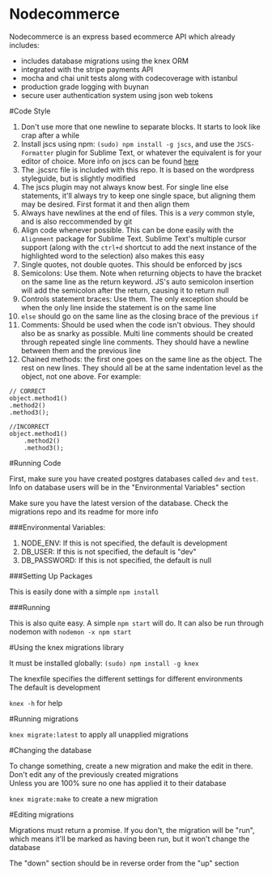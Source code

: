 # Nodecommerce

 Nodecommerce is an express based ecommerce API which already includes:
* includes database migrations using the knex ORM
* integrated with the stripe payments API
* mocha and chai unit tests along with codecoverage with istanbul
* production grade logging with buynan
* secure user authentication system using json web tokens

#Code Style

1. Don't use more that one newline to separate blocks. It starts to look like crap after a while
2. Install jscs using npm: `(sudo) npm install -g jscs`, and use the `JSCS-Formatter` plugin for Sublime Text, or whatever the equivalent is for your editor of choice. More info on jscs can be found [here](https://medium.com/@addyosmani/auto-formatting-javascript-code-style-fe0f98a923b8)
3. The .jscsrc file is included with this repo. It is based on the wordpress styleguide, but is slightly modified
4. The jscs plugin may not always know best. For single line else statements, it'll always try to keep one single space, but aligning them may be desired. First format it and then align them
5. Always have newlines at the end of files. This is a *very* common style, and is also reccommended by git
6. Align code whenever possible. This can be done easily with the `Alignment` package for Sublime Text. Sublime Text's multiple cursor support (along with the `ctrl+d` shortcut to add the next instance of the highlighted word to the selection) also makes this easy
7. Single quotes, not double quotes. This should be enforced by jscs
8. Semicolons: Use them. Note when returning objects to have the bracket on the same line as the return keyword. JS's auto semicolon insertion will add the semicolon after the return, causing it to return null
9. Controls statement braces: Use them. The only exception should be when the only line inside the statement is on the same line
10. `else` should go on the same line as the closing brace of the previous `if`
11. Comments: Should be used when the code isn't obvious. They should also be as snarky as possible. Multi line comments should be created through repeated single line comments. They should have a newline between them and the previous line
12. Chained methods: the first one goes on the same line as the object. The rest on new lines. They should all be at the same indentation level as the object, not one above. For example:  
```
// CORRECT
object.method1()
.method2()
.method3();

//INCORRECT
object.method1()
    .method2()
    .method3();
```

#Running Code

First, make sure you have created postgres databases called `dev` and `test`. Info on database users will be in the "Environmental Variables" section

Make sure you have the latest version of the database. Check the migrations repo and its readme for more info

###Environmental Variables:

1. NODE_ENV: If this is not specified, the default is development
2. DB_USER: If this is not specified, the default is "dev"
3. DB_PASSWORD: If this is not specified, the default is null

###Setting Up Packages

This is easily done with a simple `npm install`

###Running

This is also quite easy. A simple `npm start` will do. It can also be run through nodemon with `nodemon -x npm start`


#Using the knex migrations library

It must be installed globally: `(sudo) npm install -g knex`

The knexfile specifies the different settings for different environments  
The default is development

`knex -h` for help

#Running migrations

`knex migrate:latest` to apply all unapplied migrations

#Changing the database

To change something, create a new migration and make the edit in there. Don't edit any of the previously created migrations  
Unless you are 100% sure no one has applied it to their database

`knex migrate:make` to create a new migration

#Editing migrations

Migrations must return a promise. If you don't, the migration will be "run", which means it'll be marked as having been run, but it won't change the database

The "down" section should be in reverse order from the "up" section



